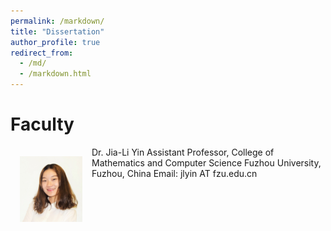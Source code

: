 ```yaml
---
permalink: /markdown/
title: "Dissertation"
author_profile: true
redirect_from: 
  - /md/
  - /markdown.html
---
```

Faculty
======

<img src='/images/yin.JPG' width="100" style="float: left; margin: 15px">
Dr. Jia-Li Yin  
Assistant Professor, College of Mathematics and Computer Science  
Fuzhou University, Fuzhou, China  
Email: jlyin AT fzu.edu.cn  
<br>


